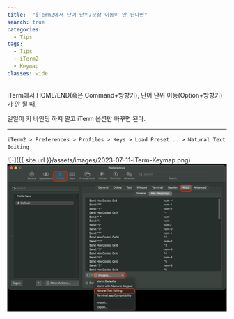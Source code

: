 ```yaml
---
title:  "iTerm2에서 단어 단위/문장 이동이 안 된다면"
search: true
categories: 
  - Tips
tags:
  - Tips
  - iTerm2
  - Keymap
classes: wide
---
```


iTerm에서 HOME/END(혹은 Command+방향키), 단어 단위 이동(Option+방향키) 가 안 될 때, 

일일이 키 바인딩 하지 말고 iTerm 옵션만 바꾸면 된다.

---

`iTerm2 > Preferences > Profiles > Keys > Load Preset... > Natural Text Editing`

![-]({{ site.url }}/assets/images/2023-07-11-iTerm-Keymap.png)
![-](/assets/images/2023-07-11-iTerm-Keymap.png)

